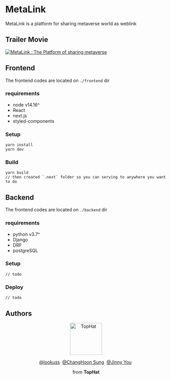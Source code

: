 # MetaLink
MetaLink is a platform for sharing metaverse world as weblink

## Trailer Movie
[![MetaLink : The Platform of sharing metaverse](http://img.youtube.com/vi/l_z8jekpGiI/0.jpg)](https://youtu.be/l_z8jekpGiI)

## Frontend

The frontend codes are located on `./frontend` dir

### requirements
- node v14.16^
- React
- next.js
- styled-components

### Setup
```
yarn install
yarn dev
```

### Build
```
yarn build
// then created `.next` folder so you can serving to anywhere you want to do
```

## Backend

The frontend codes are located on `./backend` dir

### requirements
- python v3.7^
- Django
- DRF
- postgreSQL

### Setup
```
// todo
```

### Deploy
```
// todo
```

## Authors

<p align="center">
  <p align="center">
    <a href="https://github.com/tophat-cloud" target="_blank">
      <img src="https://jinui.s3.ap-northeast-2.amazonaws.com/tophat/tophat.png" alt="TopHat" height="100">
    </a>
  </p>

  <p align="center">
    <a href="http://github.com/lookuss" target="_blank">@lookuss</a>&nbsp
    <a href="http://github.com/changhoon-sung" target="_blank">@ChangHoon Sung</a>&nbsp
    <a href="http://github.com/tinyjin" target="_blank">@Jinny You</a>&nbsp
    <p align="center">from <strong>TopHat<strong></p>
  </p>
</p>
